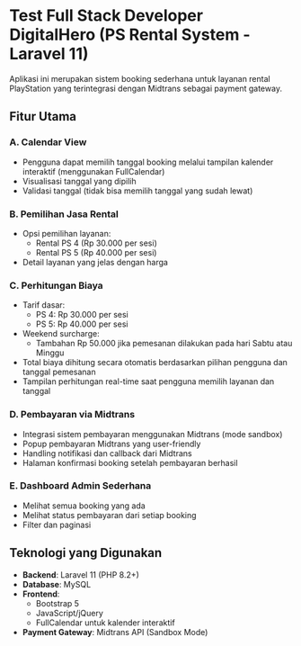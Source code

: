 # Test Full Stack Developer DigitalHero (PS Rental System - Laravel 11)

Aplikasi ini merupakan sistem booking sederhana untuk layanan rental PlayStation yang terintegrasi dengan Midtrans sebagai payment gateway.

## Fitur Utama

### A. Calendar View
- Pengguna dapat memilih tanggal booking melalui tampilan kalender interaktif (menggunakan FullCalendar)
- Visualisasi tanggal yang dipilih
- Validasi tanggal (tidak bisa memilih tanggal yang sudah lewat)

### B. Pemilihan Jasa Rental
- Opsi pemilihan layanan:
  - Rental PS 4 (Rp 30.000 per sesi)
  - Rental PS 5 (Rp 40.000 per sesi)
- Detail layanan yang jelas dengan harga

### C. Perhitungan Biaya
- Tarif dasar:
  - PS 4: Rp 30.000 per sesi
  - PS 5: Rp 40.000 per sesi
- Weekend surcharge:
  - Tambahan Rp 50.000 jika pemesanan dilakukan pada hari Sabtu atau Minggu
- Total biaya dihitung secara otomatis berdasarkan pilihan pengguna dan tanggal pemesanan
- Tampilan perhitungan real-time saat pengguna memilih layanan dan tanggal

### D. Pembayaran via Midtrans
- Integrasi sistem pembayaran menggunakan Midtrans (mode sandbox)
- Popup pembayaran Midtrans yang user-friendly
- Handling notifikasi dan callback dari Midtrans
- Halaman konfirmasi booking setelah pembayaran berhasil

### E. Dashboard Admin Sederhana
- Melihat semua booking yang ada
- Melihat status pembayaran dari setiap booking
- Filter dan paginasi

## Teknologi yang Digunakan

- **Backend**: Laravel 11 (PHP 8.2+)
- **Database**: MySQL
- **Frontend**:
  - Bootstrap 5
  - JavaScript/jQuery
  - FullCalendar untuk kalender interaktif
- **Payment Gateway**: Midtrans API (Sandbox Mode)